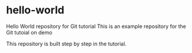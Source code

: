 # hello-world

Hello World repository for Git tutorial
This is an example repository for the Git tutoial on demo

This repository is built step by step in the tutorial.
